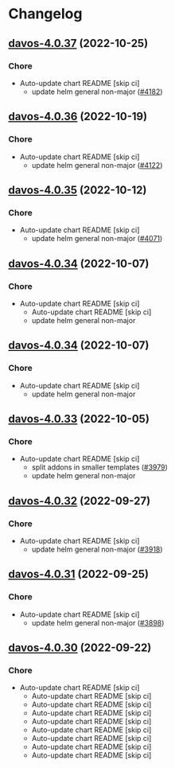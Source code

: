 # Changelog



## [davos-4.0.37](https://github.com/truecharts/charts/compare/davos-4.0.36...davos-4.0.37) (2022-10-25)

### Chore

- Auto-update chart README [skip ci]
  - update helm general non-major ([#4182](https://github.com/truecharts/charts/issues/4182))




## [davos-4.0.36](https://github.com/truecharts/charts/compare/davos-4.0.35...davos-4.0.36) (2022-10-19)

### Chore

- Auto-update chart README [skip ci]
  - update helm general non-major ([#4122](https://github.com/truecharts/charts/issues/4122))




## [davos-4.0.35](https://github.com/truecharts/charts/compare/davos-4.0.34...davos-4.0.35) (2022-10-12)

### Chore

- Auto-update chart README [skip ci]
  - update helm general non-major ([#4071](https://github.com/truecharts/charts/issues/4071))




## [davos-4.0.34](https://github.com/truecharts/charts/compare/davos-4.0.33...davos-4.0.34) (2022-10-07)

### Chore

- Auto-update chart README [skip ci]
  - Auto-update chart README [skip ci]
  - update helm general non-major




## [davos-4.0.34](https://github.com/truecharts/charts/compare/davos-4.0.33...davos-4.0.34) (2022-10-07)

### Chore

- Auto-update chart README [skip ci]
  - update helm general non-major




## [davos-4.0.33](https://github.com/truecharts/charts/compare/davos-4.0.32...davos-4.0.33) (2022-10-05)

### Chore

- Auto-update chart README [skip ci]
  - split addons in smaller templates ([#3979](https://github.com/truecharts/charts/issues/3979))
  - update helm general non-major




## [davos-4.0.32](https://github.com/truecharts/charts/compare/davos-4.0.31...davos-4.0.32) (2022-09-27)

### Chore

- Auto-update chart README [skip ci]
  - update helm general non-major ([#3918](https://github.com/truecharts/charts/issues/3918))




## [davos-4.0.31](https://github.com/truecharts/charts/compare/davos-4.0.30...davos-4.0.31) (2022-09-25)

### Chore

- Auto-update chart README [skip ci]
  - update helm general non-major ([#3898](https://github.com/truecharts/charts/issues/3898))




## [davos-4.0.30](https://github.com/truecharts/charts/compare/davos-4.0.29...davos-4.0.30) (2022-09-22)

### Chore

- Auto-update chart README [skip ci]
  - Auto-update chart README [skip ci]
  - Auto-update chart README [skip ci]
  - Auto-update chart README [skip ci]
  - Auto-update chart README [skip ci]
  - Auto-update chart README [skip ci]
  - Auto-update chart README [skip ci]
  - Auto-update chart README [skip ci]
  - Auto-update chart README [skip ci]
